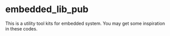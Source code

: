 # embedded_lib_pub
This is a utility tool kits for embedded system. You may get some inspiration in these codes.
